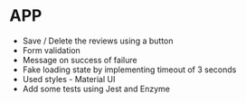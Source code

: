 # APP
- Save / Delete the reviews using a button
- Form validation
- Message on success of failure
- Fake loading state by implementing timeout of 3 seconds
- Used styles - Material UI
- Add some tests using Jest and Enzyme
